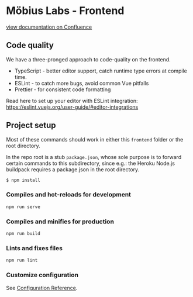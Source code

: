 # Möbius Labs - Frontend

[view documentation on Confluence](https://mobius-labs.atlassian.net/wiki/spaces/MLH/pages/13697105/Frontend+Documentation)

## Code quality

We have a three-pronged approach to code-quality on the frontend.

- TypeScript - better editor support, catch runtime type errors at compile time.
- ESLint - to catch more bugs, avoid common Vue pitfalls
- Prettier - for consistent code formatting

Read here to set up your editor with ESLint integration:
https://eslint.vuejs.org/user-guide/#editor-integrations

## Project setup

Most of these commands should work in either this `frontend`
folder or the root directory.

In the repo root is a stub `package.json`, whose sole purpose is to forward certain commands to this subdirectory, since e.g.: the Heroku Node.js buildpack requires a package.json in the root directory.

```
$ npm install
```

### Compiles and hot-reloads for development

```
npm run serve
```

### Compiles and minifies for production

```
npm run build
```

### Lints and fixes files

```
npm run lint
```

### Customize configuration

See [Configuration Reference](https://cli.vuejs.org/config/).
